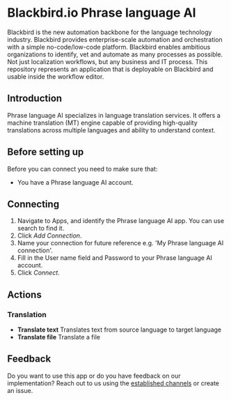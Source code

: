 # Blackbird.io Phrase language AI

Blackbird is the new automation backbone for the language technology industry. Blackbird provides enterprise-scale automation and orchestration with a simple no-code/low-code platform. Blackbird enables ambitious organizations to identify, vet and automate as many processes as possible. Not just localization workflows, but any business and IT process. This repository represents an application that is deployable on Blackbird and usable inside the workflow editor.

## Introduction

<!-- begin docs -->

Phrase language AI specializes in language translation services. It offers a  machine translation (MT) engine capable of providing high-quality translations across multiple languages and ability to understand context.

## Before setting up

Before you can connect you need to make sure that:

- You have a Phrase language AI account.

## Connecting

1. Navigate to Apps, and identify the Phrase language AI app. You can use search to find it.
2. Click _Add Connection_.
3. Name your connection for future reference e.g. 'My Phrase language AI connection'.
4. Fill in the User name field and Password to your Phrase language AI account.
5. Click _Connect_.

## Actions

### Translation 

- **Translate text** Translates text from source language to target language
- **Translate file** Translate a file

## Feedback

Do you want to use this app or do you have feedback on our implementation? Reach out to us using the [established channels](https://www.blackbird.io/) or create an issue.

<!-- end docs -->

